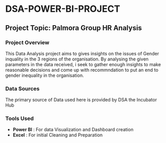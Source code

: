 # DSA-POWER-BI-PROJECT
## Project Topic: Palmora Group HR Analysis

### Project Overview
This Data Analysis project aims to gives insights on the issues of Gender inquality in the 3 regions of the organisation. By analysing the given parameters in the data received, i seek to gather enough insights to make reasonable decisions and come up with recommndation to put an end to gender inequality in the organisation.

### Data Sources
The primary source of Data used here is provided by DSA the Incubator Hub

### Tools Used
- **Power BI** : For data Visualization and Dashboard creation
- **Excel** : For initial Cleaning and Preparation
